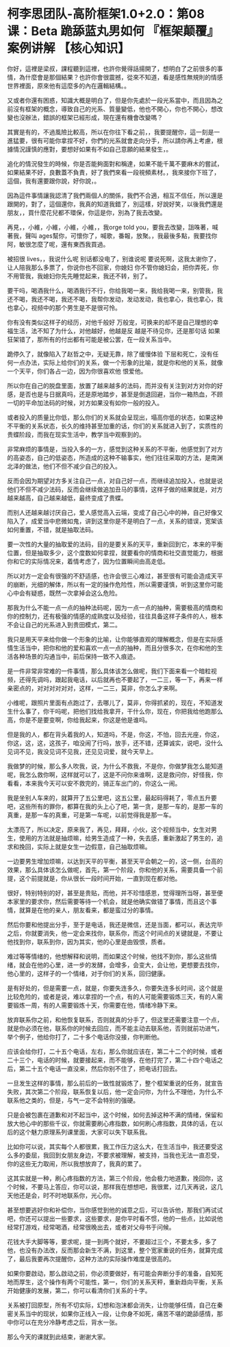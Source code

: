 # 柯李思团队-高阶框架1.0+2.0：第08课：Beta 跪舔蓝丸男如何 『框架颠覆』案例讲解 【核心知识】

你好，這裡是梁叔，課程聽到這裡，也許你覺得話揚開了，想明白了之前很多的事情，為什麼會是那個結果？也許你會很震撼，從來不知道，看是感性無規則的情感世界裡面，原來他有這麼多的內在邏輯結構。。

又或者你還有困惑，知識大概是明白了，但是你先處於一段光系當中，而且因為之前沒有框架的概念，導致自己的光系、質量變低，他也不開心，你也不開心，想改變也沒辦法，錯誤的框架已經形成，現在還有機會改變嗎？

其實是有的，不過風險比較高，所以在你往下看之前，，我要提醒你，這一刻是一進猛要，很有可能你拿捏不好，你們的光系就會走向分手，所以請你再上考慮，根據情況謹慎的應對，要想好如果有不如自己意願的結果發生，。

追化的情況發生的時候，你是否能夠面對和稱達，如果不能千萬不要麻木的嘗試，如果結果不好，良數蓋不負責，好了我們來看一段視頻素材。，我來接你下班了，這個，我有還要跟你說，好你說，。

因為這件事情讓我認清了我們兩個人的關係，我們不合適，相互不信任，所以還是跟開的，對了，這個還你，我真的知道我錯了，別這樣，好說好笑，以後我們還是朋友，，買什麼花兒都不環保，你這是你，別為了我去改變。

再見，，小維，小維，小維，小維，，我orge told you，要我去改變，詛咮著，喊著我，聲叫 ages幫你，可懷你了，喊歌，番報，放聚。，我最後多點，我要找你阿，敏很怎麼了呢，還有東西我買過。

被招很 lives，，我说什么呢 别话都没电了，别谁说呢 要说死啊，这我太谢你了，让人陪我那么多票了，你说你也不回家，你媳妇 你不管你媳妇会，把你弄死，你不用管我，我媳妇你先先睡觉起来，我还不转，别了。

要干吗，喝酒我什么，喝酒我行不行，你给我喝一来，我给我喝一来，别管我，我还不喝，我还不喝，我还不喝，我帮你发动，发动发动，我也拿心，我也拿心，我也拿心，视频中的那个男生是不是很可怜。

你有没有类似这样子的经历，对他千般好 万般宠，可换来的却不是自己理想的幸福生活，法不知了为什么，对他越好，他越是反 越是不待见你，还是那句话 如果狂架错了，那所有的付出都有可能是被公罢，在一段关系当中。

跪停久了，就像陷入了赵哲之中，无疑无靠，除了缓慢体验 下层和死亡，没有任何一点办法，实际上给你们的关系，做一个形象的比喻，就是你和他的关系，就像一个天平，你们各占一边，因为你很喜欢他 恨爱他。

所以你在自己的脱盘里面，放置了越来越多的法码，而并没有关注到对方对你的好感，是否也是与日据真吗，还是原地踏步，甚至是倒退回避，当你一箱热血，不顾一切的平命加法码的时候，对方如果没有如你一般的投入。

或者投入的质量比你低，那么你们的关系就会呈现出，塌高你低的状态，如果这种不平衡的关系状态，长久的维持甚至加重的话，你们的关系就进入到了，实质性的贵蝶阶段，而我在现实生活中，教学当中观察到的。

非常麻烦的事情是，当投入多的一方，感觉到这种关系的不平衡，他感觉到了对方的高姿态，自己的低姿态，所造成的这种不输事实，他们往往采取的方法，是南渊北泽的做法，他们不但不减少自己的投入。

反而会因为期望对方多关注自己一点，对自己好一点，而继续追加投入，也就是说他们不但不减少法码，反而会继续做追加丑马的事情，这样子做的结果就是，对方越来越高，自己越来越低，最终变成了贵蝶。

而别人还越来越讨厌自己，爱人感觉高入云端，变成了自己心中的神，自己好像又陷入了，成爱当中悲微如鬼，讲到这里你是不是明白了一点，关系的错误，宽架该如何重置，不错，就是抽取法码。

要一次性的大量的抽取爱的法码，目的是要关系的天平，重新回到它，本来的平衡位置，但是抽取多少，这个度数如何拿捏，就要看你的情商和社交直觉能力，根据你和它的实际情况来，着情考虑了，因为位置瞬间由高走低。

所以对方一定会有很强的不舒适感，也许会很三心难过，甚至很有可能会造成天平的崩断，光细的解体，所以有一定的操作危险性，所以需要谨慎，听到这里你可能心中会有疑惑，既然一次拿掉会这么危险。

那我为什么不能一点一点的抽种法码呢，因为一点一点的抽种，需要极高的情商和你的控制力，还有极强的情感的成熟度以及经验，往往具备这样子条件的人，根本不会让自己的光系进入到贵田模式，第二。

我只是用天平来给你做一个形象的比喻，让你能够直观的理解概念，但是在实际感情生活当中，把你和他的爱和喜欢一点一点的抽种，而且分很多次，在你和他的生活各种场景的沟通当中，前后保持一致不入痕迹。

是一件非常非常难的一件事情，那么具体该怎么做呢，我们下面来看一个暗粒视频，还得先调吗，跟起我电话，以后就再也不要起了，一二三，等一下，再来一样亲密点的，对对对对对对，这样，一二三，莫非，你怎么才来啊。

小维呢，跟照片里面有点跑过了，去哪儿了，莫非，你得抓紧的，现在，不知道发生什么事了，你干吗呢，把他们找给我拿开，干什么你，现在，你把我给他跑那么高，你是不是要变啊，你给我起来，你这是他是谁吗。

但是我的人，都在背头着我的人，知道吗，不是，你这，不怕，回去光座，你这，你这，这，这，这孩子，咱没闹了行吗，放手，还不错，还算诚实，说吧，没什么见词不见，我没见词不见我，还见见词爱，就今天早上。

我做梦的时候，那么多人吹我，说，为什么不救我，不是你，你做梦我怎么能知道呢，我怎么救你啊，这样就可以了，这是不问你来谁啊，这是救问你，好怪我，你看看，本来我今天可以安不救完的，骑正车出门的，你这么一闹。

我是坐别人车来的，就算开了五公里吧，这五公里，最起码得耗了，零点五升要吧，这些所有的罪你，都算在我的头上心了吧，第一贪，是那一车的，是那一车的真重，是那一车的真重，可是第一车呢，以前觉得我是那一车。

太漂亮了，所以决定，原来我了，再见，拜拜，小伙，这个视频当中，女生对男生，使用的方法就是抽烦嘛，给男生造成了一种，失去感，重新激起了男生的，追求和挽回，实际上就是女生一边假意，自己抽取烦嘛。

一边要男生增加烦嘛，以达到天平的平衡，甚至天平会朝之一的，这一侧，台高的效果，那么具体该怎么做呢，首先，第一个阶段，你和他的关系，需要具备一个前提，这个前提就是，你从很长一段时间开始，一直到现在都对他。

很好，特别特别的好，甚至是贵贴，而他，并不珍惜感恩，觉得理所当呀，甚至便本家里的要求你，然后需要等待一个机会，就是他确实做错了事情，而且这个事情，就算是在他的亲人，朋友看来，都是蛮过分的事情。

然后你要和他提出分手，至于是电话，我还是微信，还是当面，都可以，表达完毕之后，你就要消失，他一定会来找你，联系你，而这个时间点的关键就是，不要让他找到你，联系到你，因为其实，他的心里是由毁恨，质者。

难过等等情绪的，他想解释和说明，而如果这个时候，他找不到你，那么这些情绪，就会在他的心里，进一步的发酵，会增多，会变大，会让他，更想要去找你，他心里的，这样子的一个情绪，对于你们的关系，回归健康。

是有好处的，但是需要一点，就是，你要失连多久，你要失连多长时间，这个就是比较危险的，或者是说，难以拿捏的一个点，有的人可能需要锻炼三天，有的人需要锻炼一周，有的人需要锻炼十天，你需要在他，情绪冷静下来。

放弃联系你之前，和他恢复联系，否则就真的分手了，但这里还需要注意一个点，就是你必须在他，联系你的时候去回应，而不能主动去联系他，否则就前功进气，举个例子，他给你打了，二十多个电话你没接，你判断他。

应该会给你打，二十五个电话，左右，那么你就应该在，第二十二个的时候，或者二十三个，电话的时候，就要接起来，而不能够，在他打完了，第二十四个电话之后，第二十五个电话一直没来，然后你别不住了，把电话打回去。

一旦发生这样的事情，那么前后的一致性就锻炼了，整个框架重说的任务，就宣告失败，其次第二个阶段，联系恢复以后，他一定会问你，为什么不理他，为什么不联系他之类的，但是，与气一定不会特别的强硬。

只是会被包裹在道歉和对不起当中，这个时候，如何去掉这种不满的情绪，保留和放大他心中的那些千议，你就需要刷心疼指数，如何刷心疼指数，具体的话，在以后的这个魅力原理系列课里面，大家可以失下联系我。

比如你可以说，其实每个人都很累，我工作压力这么大，在生活当中，我还要受这么多的委屈，我回到女朋友身边，不要求被理解，被支持，当我也无法一直忍受，你的这些无力取闹，所以我想放弃了，我真的累了。

这其实就是一种，刷心疼指数的方法，第三个阶段，他会极力地道歉，挽回你，这个时候，不要马上答应，你可以说，那样我在想想吧，我很累，过几天再说，这几天他还是会，时不时地联系你，光心你。

甚至想要逃好你和补偿你，当你感觉到他的诚意之后，可以告诉他，那我们再试试吧，你还可以提出一些要求，这些要求，是你平时看不惯，他的一些点，比如说他经常打游戏，经常喝酒，经常很晚出去，或者对父母书于问候。

花钱大手大脚等等，要求呢，提一到两个就好，不要超过三个，不要太多，多了他，也没有办法改，反而那会新生不满，到这里，整个宽家重说的任务，就算完成了，最后我要再次提醒你，这种方法的实际操作难度是很高的。

如果你要啟动，那么啟动之前，你必须要做好，有可能会奔断分手的准备，自知死地而厚生，这个操作有两个可能性，第一，你们的关系天秤，重新趋向平衡，关系开始健康的发展，第二，你可以看清你们关系的十字。

关系被打回原型，所有不切实际，幻想和泡沫都会消失，让你能够任情，自己在秦密关系当中的现状，如果你正线入一段，让你身不如死，痛苦不堪的跪舔感情，那中你可以在充分冷静考虑之后，背水一张。

那么今天的课就到此结束，谢谢大家。